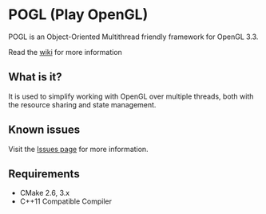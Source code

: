 # POGL (Play OpenGL) #

POGL is an Object-Oriented Multithread friendly framework for OpenGL 3.3. 

Read the [wiki](https://github.com/perandersson/POGL/wiki) for more information

## What is it? ##

It is used to simplify working with OpenGL over multiple threads, both with the resource sharing and state management. 

## Known issues ##

Visit the [Issues page](https://github.com/perandersson/POGL/labels/bug) for more information.

## Requirements ##

* CMake 2.6, 3.x
* C++11 Compatible Compiler
